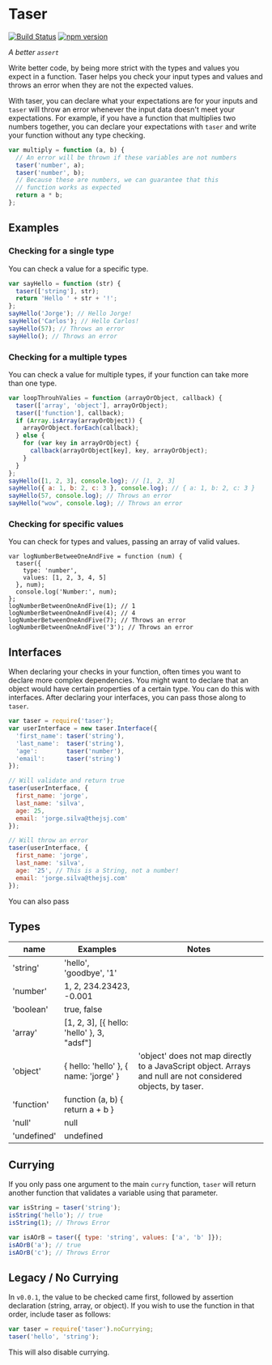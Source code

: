 # Taser

[![Build Status](https://travis-ci.org/thejsj/taser.svg?branch=master)](https://travis-ci.org/thejsj/taser)
[![npm version](https://badge.fury.io/js/taser.svg)](http://badge.fury.io/js/taser)

*A better `assert`*

Write better code, by being more strict with the types and values you expect in 
a function. Taser helps you check your input types and values and throws an 
error when they are not the expected values.

With taser, you can declare what your expectations are for your inputs and 
`taser` will throw an error whenever the input data doesn't meet your 
expectations. For example, if you have a function that multiplies two numbers 
together, you can declare your expectations with `taser` and write your 
function without any type checking. 

```javascript
var multiply = function (a, b) {
  // An error will be thrown if these variables are not numbers
  taser('number', a);
  taser('number', b);
  // Because these are numbers, we can guarantee that this 
  // function works as expected
  return a * b;
};
```

## Examples

### Checking for a single type

You can check a value for a specific type.

```javascript
var sayHello = function (str) {
  taser(['string'], str);
  return 'Hello ' + str + '!';
};
sayHello('Jorge'); // Hello Jorge!
sayHello('Carlos'); // Hello Carlos!
sayHello(57); // Throws an error
sayHello(); // Throws an error
```

### Checking for a multiple types

You can check a value for multiple types, if your function can take more than one type.

```javascript
var loopThrouhValies = function (arrayOrObject, callback) {
  taser(['array', 'object'], arrayOrObject);
  taser(['function'], callback);
  if (Array.isArray(arrayOrObject)) {
    arrayOrObject.forEach(callback);
  } else {
    for (var key in arrayOrObject) {
      callback(arrayOrObject[key], key, arrayOrObject);
    }
  }
};
sayHello([1, 2, 3], console.log); // [1, 2, 3]
sayHello({ a: 1, b: 2, c: 3 }, console.log); // { a: 1, b: 2, c: 3 }
sayHello(57, console.log); // Throws an error
sayHello("wow", console.log); // Throws an error
```

### Checking for specific values

You can check for types and values, passing an array of valid values.

```
var logNumberBetweeOneAndFive = function (num) {
  taser({
    type: 'number',
    values: [1, 2, 3, 4, 5]
  }, num);
  console.log('Number:', num);
};
logNumberBetweenOneAndFive(1); // 1
logNumberBetweenOneAndFive(4); // 4
logNumberBetweenOneAndFive(7); // Throws an error
logNumberBetweenOneAndFive('3'); // Throws an error
```

## Interfaces

When declaring your checks in your function, often times you want to declare 
more complex dependencies. You might want to declare that an object would have 
certain properties of a certain type. You can do this with interfaces. After 
declaring your interfaces, you can pass those along to `taser`.

```javascript
var taser = require('taser');
var userInterface = new taser.Interface({
  'first_name': taser('string'),
  'last_name':  taser('string'),
  'age':        taser('number'),
  'email':      taser('string')
});

// Will validate and return true
taser(userInterface, {
  first_name: 'jorge',
  last_name: 'silva',
  age: 25,
  email: 'jorge.silva@thejsj.com'
});

// Will throw an error
taser(userInterface, {
  first_name: 'jorge',
  last_name: 'silva',
  age: '25', // This is a String, not a number!
  email: 'jorge.silva@thejsj.com'
});
```

You can also pass

## Types

| name        | Examples                                   | Notes                                                                                                        |
|-------------|--------------------------------------------|--------------------------------------------------------------------------------------------------------------|
| 'string'    | 'hello', 'goodbye', '1'                    |                                                                                                              |
| 'number'    | 1, 2, 234.23423, -0.001                    |                                                                                                              |
| 'boolean'   | true, false                                |                                                                                                              |
| 'array'     | [1, 2, 3], [{ hello: 'hello' }, 3, "adsf"] |                                                                                                              |
| 'object'    | { hello: 'hello' }, { name: 'jorge' }      | 'object' does not map directly to a JavaScript object. Arrays and null are not considered objects, by taser. |
| 'function'  | function (a, b) { return a + b }           |                                                                                                              |
| 'null'      | null                                       |                                                                                                              |
| 'undefined' | undefined                                  |                                                                                                              |

## Currying

If you only pass one argument to the main `curry` function, `taser` will return 
another function that validates a variable using that parameter. 

```javascript
var isString = taser('string');
isString('hello'); // true
isString(1); // Throws Error
```
```javascript
var isAOrB = taser({ type: 'string', values: ['a', 'b' ]});
isAOrB('a'); // true
isAOrB('c'); // Throws Error
```

## Legacy / No Currying

In `v0.0.1`, the value to be checked came first, followed by assertion 
declaration (string, array, or object). If you wish to use the function in that 
order, include taser as follows:

```javascript
var taser = require('taser').noCurrying;
taser('hello', 'string');
```

This will also disable currying.
